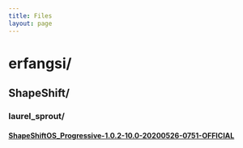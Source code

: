 ```yaml
---
title: Files
layout: page
---
```

# erfangsi/
## ShapeShift/
### laurel_sprout/
#### [ShapeShiftOS_Progressive-1.0.2-10.0-20200526-0751-OFFICIAL]()
